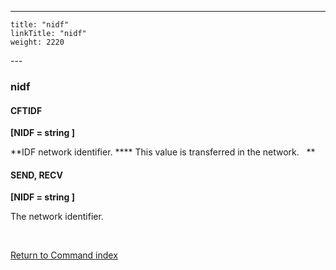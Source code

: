 ---
    title: "nidf"
    linkTitle: "nidf"
    weight: 2220
---<span id="nidf"></span>

### nidf

#### CFTIDF

**[NIDF = string ]**

**IDF
network identifier. **** This value is transferred in the network.
  **

#### SEND, RECV

**[NIDF = string ]**

The network identifier.

 

[Return to Command index](../../)
